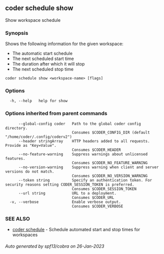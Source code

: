 ## coder schedule show

Show workspace schedule

### Synopsis

Shows the following information for the given workspace:
  * The automatic start schedule
  * The next scheduled start time
  * The duration after which it will stop
  * The next scheduled stop time


```
coder schedule show <workspace-name> [flags]
```

### Options

```
  -h, --help   help for show
```

### Options inherited from parent commands

```
      --global-config coder   Path to the global coder config directory.
                              Consumes $CODER_CONFIG_DIR (default "/home/coder/.config/coderv2")
      --header stringArray    HTTP headers added to all requests. Provide as "Key=Value".
                              Consumes $CODER_HEADER
      --no-feature-warning    Suppress warnings about unlicensed features.
                              Consumes $CODER_NO_FEATURE_WARNING
      --no-version-warning    Suppress warning when client and server versions do not match.
                              Consumes $CODER_NO_VERSION_WARNING
      --token string          Specify an authentication token. For security reasons setting CODER_SESSION_TOKEN is preferred.
                              Consumes $CODER_SESSION_TOKEN
      --url string            URL to a deployment.
                              Consumes $CODER_URL
  -v, --verbose               Enable verbose output.
                              Consumes $CODER_VERBOSE
```

### SEE ALSO

* [coder schedule](coder_schedule.md)	 - Schedule automated start and stop times for workspaces

###### Auto generated by spf13/cobra on 26-Jan-2023
